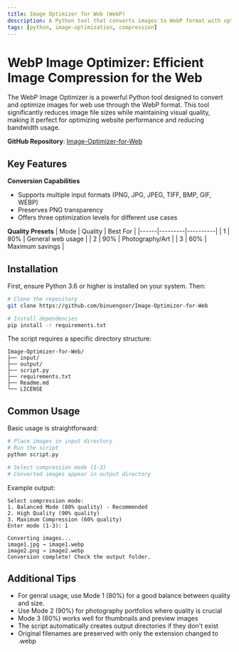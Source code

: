```yaml
---
title: Image Optimizer for Web (WebP)
description: A Python tool that converts images to WebP format with optimized compression settings for web use. WebP offers superior compression while maintaining high image quality, making it ideal for websites and web applications.
tags: [python, image-optimization, compression]
---
```


# WebP Image Optimizer: Efficient Image Compression for the Web

The WebP Image Optimizer is a powerful Python tool designed to convert and optimize images for web use through the WebP format. This tool significantly reduces image file sizes while maintaining visual quality, making it perfect for optimizing website performance and reducing bandwidth usage.

**GitHub Repository**: [Image-Optimizer-for-Web](https://github.com/binuengoor/Image-Optimizer-for-Web)

## Key Features

**Conversion Capabilities**
- Supports multiple input formats (PNG, JPG, JPEG, TIFF, BMP, GIF, WEBP)
- Preserves PNG transparency
- Offers three optimization levels for different use cases

**Quality Presets**
| Mode | Quality | Best For |
|------|---------|----------|
| 1 | 80% | General web usage |
| 2 | 90% | Photography/Art |
| 3 | 60% | Maximum savings |

## Installation

First, ensure Python 3.6 or higher is installed on your system. Then:

```bash
# Clone the repository
git clone https://github.com/binuengoor/Image-Optimizer-for-Web

# Install dependencies
pip install -r requirements.txt
```

The script requires a specific directory structure:
```
Image-Optimizer-for-Web/
├── input/
├── output/
├── script.py
├── requirements.txt
├── Readme.md
└── LICENSE
```

## Common Usage

Basic usage is straightforward:

```python
# Place images in input directory
# Run the script
python script.py

# Select compression mode (1-3)
# Converted images appear in output directory
```

Example output:
```
Select compression mode:
1. Balanced Mode (80% quality) - Recommended
2. High Quality (90% quality)
3. Maximum Compression (60% quality)
Enter mode (1-3): 1

Converting images...
image1.jpg → image1.webp
image2.png → image2.webp
Conversion complete! Check the output folder.
```

## Additional Tips

- For genral usage, use Mode 1 (80%) for a good balance between quality and size.
- Use Mode 2 (90%) for photography portfolios where quality is crucial
- Mode 3 (60%) works well for thumbnails and preview images
- The script automatically creates output directories if they don't exist
- Original filenames are preserved with only the extension changed to .webp